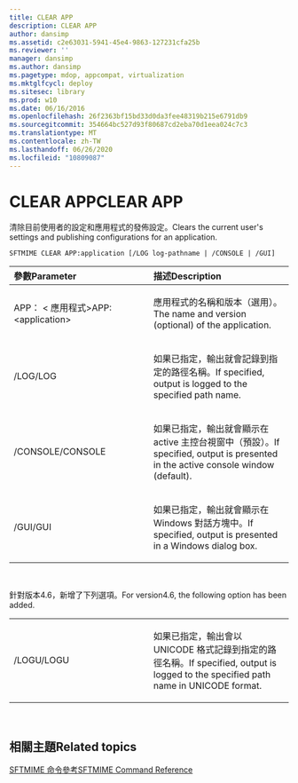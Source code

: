 ```yaml
---
title: CLEAR APP
description: CLEAR APP
author: dansimp
ms.assetid: c2e63031-5941-45e4-9863-127231cfa25b
ms.reviewer: ''
manager: dansimp
ms.author: dansimp
ms.pagetype: mdop, appcompat, virtualization
ms.mktglfcycl: deploy
ms.sitesec: library
ms.prod: w10
ms.date: 06/16/2016
ms.openlocfilehash: 26f2363bf15bd33d0da3fee48319b215e6791db9
ms.sourcegitcommit: 354664bc527d93f80687cd2eba70d1eea024c7c3
ms.translationtype: MT
ms.contentlocale: zh-TW
ms.lasthandoff: 06/26/2020
ms.locfileid: "10809087"
---
```

# <span data-ttu-id="9e136-103">CLEAR APP</span><span class="sxs-lookup"><span data-stu-id="9e136-103">CLEAR APP</span></span>


<span data-ttu-id="9e136-104">清除目前使用者的設定和應用程式的發佈設定。</span><span class="sxs-lookup"><span data-stu-id="9e136-104">Clears the current user's settings and publishing configurations for an application.</span></span>

`SFTMIME CLEAR APP:application [/LOG log-pathname | /CONSOLE | /GUI]`

<table>
<colgroup>
<col width="50%" />
<col width="50%" />
</colgroup>
<thead>
<tr class="header">
<th align="left"><span data-ttu-id="9e136-105">參數</span><span class="sxs-lookup"><span data-stu-id="9e136-105">Parameter</span></span></th>
<th align="left"><span data-ttu-id="9e136-106">描述</span><span class="sxs-lookup"><span data-stu-id="9e136-106">Description</span></span></th>
</tr>
</thead>
<tbody>
<tr class="odd">
<td align="left"><p><span data-ttu-id="9e136-107">APP： &lt; 應用程式&gt;</span><span class="sxs-lookup"><span data-stu-id="9e136-107">APP:&lt;application&gt;</span></span></p></td>
<td align="left"><p><span data-ttu-id="9e136-108">應用程式的名稱和版本（選用）。</span><span class="sxs-lookup"><span data-stu-id="9e136-108">The name and version (optional) of the application.</span></span></p></td>
</tr>
<tr class="even">
<td align="left"><p><span data-ttu-id="9e136-109">/LOG</span><span class="sxs-lookup"><span data-stu-id="9e136-109">/LOG</span></span></p></td>
<td align="left"><p><span data-ttu-id="9e136-110">如果已指定，輸出就會記錄到指定的路徑名稱。</span><span class="sxs-lookup"><span data-stu-id="9e136-110">If specified, output is logged to the specified path name.</span></span></p></td>
</tr>
<tr class="odd">
<td align="left"><p><span data-ttu-id="9e136-111">/CONSOLE</span><span class="sxs-lookup"><span data-stu-id="9e136-111">/CONSOLE</span></span></p></td>
<td align="left"><p><span data-ttu-id="9e136-112">如果已指定，輸出就會顯示在 active 主控台視窗中（預設）。</span><span class="sxs-lookup"><span data-stu-id="9e136-112">If specified, output is presented in the active console window (default).</span></span></p></td>
</tr>
<tr class="even">
<td align="left"><p><span data-ttu-id="9e136-113">/GUI</span><span class="sxs-lookup"><span data-stu-id="9e136-113">/GUI</span></span></p></td>
<td align="left"><p><span data-ttu-id="9e136-114">如果已指定，輸出就會顯示在 Windows 對話方塊中。</span><span class="sxs-lookup"><span data-stu-id="9e136-114">If specified, output is presented in a Windows dialog box.</span></span></p></td>
</tr>
</tbody>
</table>

 

<span data-ttu-id="9e136-115">針對版本4.6，新增了下列選項。</span><span class="sxs-lookup"><span data-stu-id="9e136-115">For version4.6, the following option has been added.</span></span>

<table>
<colgroup>
<col width="50%" />
<col width="50%" />
</colgroup>
<tbody>
<tr class="odd">
<td align="left"><p><span data-ttu-id="9e136-116">/LOGU</span><span class="sxs-lookup"><span data-stu-id="9e136-116">/LOGU</span></span></p></td>
<td align="left"><p><span data-ttu-id="9e136-117">如果已指定，輸出會以 UNICODE 格式記錄到指定的路徑名稱。</span><span class="sxs-lookup"><span data-stu-id="9e136-117">If specified, output is logged to the specified path name in UNICODE format.</span></span></p></td>
</tr>
</tbody>
</table>

 

## <span data-ttu-id="9e136-118">相關主題</span><span class="sxs-lookup"><span data-stu-id="9e136-118">Related topics</span></span>


[<span data-ttu-id="9e136-119">SFTMIME 命令參考</span><span class="sxs-lookup"><span data-stu-id="9e136-119">SFTMIME Command Reference</span></span>](sftmime--command-reference.md)

 

 





